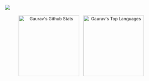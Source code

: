 <!-- visitor counter -->
<p align="justify"> <img src="https://komarev.com/ghpvc/?username=gauravk-io&label=Visitors&color=0e75b6&style=flat"/></p>

<!-- Github Stats -->
<p align="center">
  <img alt="Gaurav's Github Stats" height="200" style="margin: 5px;" src="https://denvercoder1-github-readme-stats.vercel.app/api/?username=gauravk-io&show_icons=true&include_all_commits=true&count_private=true&theme=react&hide_border=true&bg_color=1F222E&title_color=F85D7F&icon_color=F8D866&card_width=370"/>

  <img alt="Gaurav's Top Languages" height="200" style="margin: 5px;" src="https://denvercoder1-github-readme-stats.vercel.app/api/top-langs/?username=gauravk-io&langs_count=8&layout=compact&theme=react&hide_border=true&card_width=330&bg_color=1F222E&title_color=F85D7F&icon_color=F8D866&hide=Jupyter%20Notebook,Roff"/>
</p>